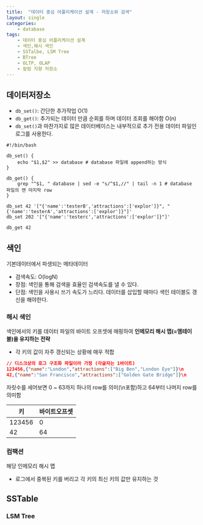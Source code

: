 ```yaml
---
title:  "데이터 중심 어플리케이션 설계 - 저장소와 검색"
layout: single
categories:
    - database
tags:
    - 데이터 중심 어플리케이션 설계
    - 색인,해시 색인
    - SSTalbe, LSM Tree
    - BTree
    - OLTP, OLAP
    - 칼럼 지향 저장소
---
```


## 데이터저장소
- `db_set()`: 간단한 추가작업 O(1)
- `db_get()`: 추가되는 데이터 만큼 순회를 하며 데이터 조회를 해야함 O(n)
- `db_set()`과 마찬가지로 많은 데이터베이스는 내부적으로 추가 전용 데이터 파일인 로그를 사용한다.

```shell
#!/bin/bash

db_set() {
    echo "$1,$2" >> database # database 파일에 append하는 방식
}

db_get() {
    grep "^$1, " database | sed -e "s/^$1,//" | tail -n 1 # database 파일의 맨 마지막 row
}

db_set 42 '["{'name':'testerB','attractions':['explor']}", "{'name':'testerA','attractions':['explor']}"]'
db_set 202 '["{'name':'testerc','attractions':['explor']}"]'

db_get 42
```

## 색인
기본데이터에서 파생되는 메타데이터
- 검색속도: O(logN)
- 장점: 색인을 통해 검색을 효율인 검색속도를 낼 수 있다.
- 단점: 색인을 사용시 쓰기 속도가 느리다. 데이터를 삽입할 때마다 색인 테이블도 갱신을 해야한다.

### 해시 색인
색인에서의 키를 데이터 파일의 바이트 오프셋에 매핑하여 **인메모리 해시 맵(=멤테이블)을 유지하는 전략**

- 각 키의 값이 자주 갱신되는 상황에 매우 적합

```json
// 디스크상의 로그 구조화 파일이라 가정 (각글자는 1바이트)
123456,{"name":"London","attractions":["Big Ben","London Eye"]}\n
42,{"name":"San Francisco","attractions":["Golden Gate Bridge"]}\n
```

자릿수를 세어보면 0 ~ 63까지 하나의 row를 의미(\n포함)하고 64부터 나머지 row를 의미함

|키|바이트오프셋|
|-|-|
|123456|0|
|42|64|

### 컴팩션
해당 인메모리 해시 맵

- 로그에서 중복된 키를 버리고 각 키의 최신 키의 값만 유지하는 것


## SSTable


### LSM Tree